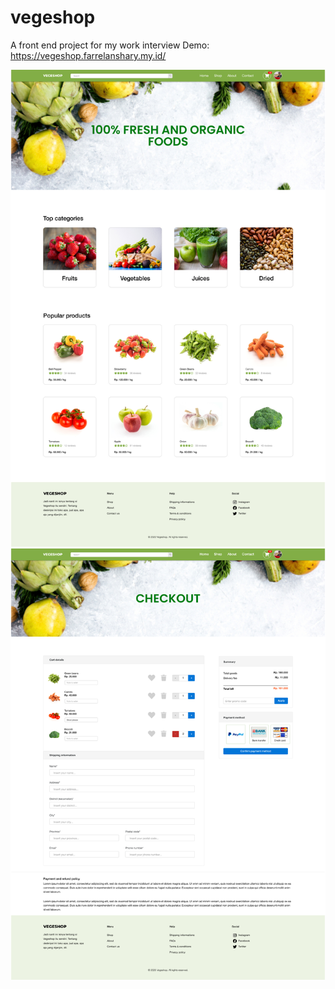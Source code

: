 # vegeshop
A front end project for my work interview
Demo: https://vegeshop.farrelanshary.my.id/


![Alt text](https://raw.githubusercontent.com/farrelnajib/vegeshop/master/Home%20page.png?raw=true "Home page")
![Alt text](https://raw.githubusercontent.com/farrelnajib/vegeshop/master/Checkout.png?raw=true "Home page")
